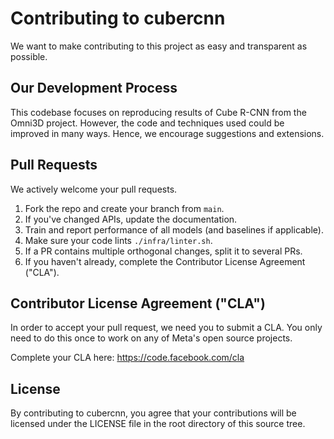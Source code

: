 # Contributing to cubercnn
We want to make contributing to this project as easy and transparent as
possible.

## Our Development Process
This codebase focuses on reproducing results of Cube R-CNN from the Omni3D
project. However, the code and techniques used could be improved in many ways. 
Hence, we encourage suggestions and extensions. 

## Pull Requests
We actively welcome your pull requests.

1. Fork the repo and create your branch from `main`.
2. If you've changed APIs, update the documentation.
4. Train and report performance of all models (and baselines if applicable).
5. Make sure your code lints `./infra/linter.sh`.
6. If a PR contains multiple orthogonal changes, split it to several PRs.
7. If you haven't already, complete the Contributor License Agreement ("CLA").

## Contributor License Agreement ("CLA")
In order to accept your pull request, we need you to submit a CLA. You only need
to do this once to work on any of Meta's open source projects.

Complete your CLA here: <https://code.facebook.com/cla>

## License
By contributing to cubercnn, you agree that your contributions will be licensed
under the LICENSE file in the root directory of this source tree.
